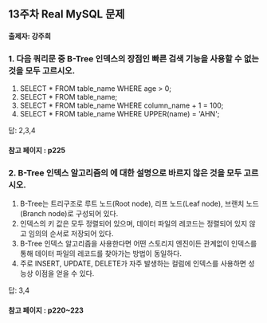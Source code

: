 ## 13주차 Real MySQL 문제
#### 출제자: 강주희

### 1. 다음 쿼리문 중 B-Tree 인덱스의 장점인 빠른 검색 기능을 사용할 수 없는 것을 모두 고르시오.
1) SELECT * FROM table_name WHERE age > 0;
2) SELECT * FROM table_name;
3) SELECT * FROM table_name WHERE column_name + 1 = 100;
4) SELECT * FROM table_name WHERE UPPER(name) = 'AHN';

답: 2,3,4


#### 참고 페이지 : p225

### 2. B-Tree 인덱스 알고리즘의 에 대한 설명으로 바르지 않은 것을 모두 고르시오.
1) B-Tree는 트리구조로 루트 노드(Root node), 리프 노드(Leaf node), 브랜치 노드(Branch node)로 구성되어 있다.
2) 인덱스의 키 값은 모두 정렬되어 있으며, 데이터 파일의 레코드는 정렬되어 있지 않고 임의의 순서로 저장되어 있다.
3) B-Tree 인덱스 알고리즘을 사용한다면 어떤 스토리지 엔진이든 관계없이 인덱스를 통해 데이터 파일의 레코드를 찾아가는 방법이 동일하다.
4) 주로 INSERT, UPDATE, DELETE가 자주 발생하는 컬럼에 인덱스를 사용하면 성능상 이점을 얻을 수 있다.

답: 3,4


#### 참고 페이지 : p220~223
